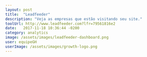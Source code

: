 ```yaml
---
layout: post
title:  "Leadfeeder"
description: "Veja as empresas que estão visitando seu site."
toolUrl: http://www.leadfeeder.com?lfr=79561816e2
date:   2017-11-18 10:36:44 -0200
category: analytics
image: /assets/images/leadfeeder-dashboard.png
user: equipeGH
userImage: /assets/images/growth-logo.png
---
```

